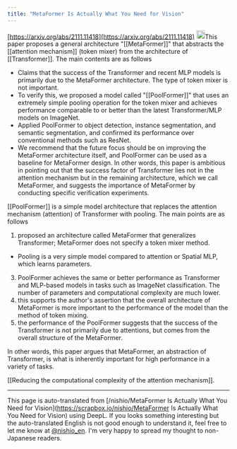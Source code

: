 ```yaml
---
title: "MetaFormer Is Actually What You Need for Vision"
---
```


[https://arxiv.org/abs/2111.11418](https://arxiv.org/abs/2111.11418)
<img src='https://scrapbox.io/api/pages/nishio-en/claude/icon' alt='claude.icon' height="19.5"/>This paper proposes a general architecture "[[MetaFormer]]" that abstracts the [[attention mechanism]] (token mixer) from the architecture of [[Transformer]]. The main contents are as follows
- Claims that the success of the Transformer and recent MLP models is primarily due to the MetaFormer architecture. The type of token mixer is not important.
- To verify this, we proposed a model called "[[PoolFormer]]" that uses an extremely simple pooling operation for the token mixer and achieves performance comparable to or better than the latest Transformer/MLP models on ImageNet.
- Applied PoolFormer to object detection, instance segmentation, and semantic segmentation, and confirmed its performance over conventional methods such as ResNet.
- We recommend that the future focus should be on improving the MetaFormer architecture itself, and PoolFormer can be used as a baseline for MetaFormer design.
In other words, this paper is ambitious in pointing out that the success factor of Transformer lies not in the attention mechanism but in the remaining architecture, which we call MetaFormer, and suggests the importance of MetaFormer by conducting specific verification experiments.

[[PoolFormer]] is a simple model architecture that replaces the attention mechanism (attention) of Transformer with pooling. The main points are as follows
1. proposed an architecture called MetaFormer that generalizes Transformer; MetaFormer does not specify a token mixer method.
- Pooling is a very simple model compared to attention or Spatial MLP, which learns parameters.
3. PoolFormer achieves the same or better performance as Transformer and MLP-based models in tasks such as ImageNet classification. The number of parameters and computational complexity are much lower.
4. this supports the author's assertion that the overall architecture of MetaFormer is more important to the performance of the model than the method of token mixing.
5. the performance of the PoolFormer suggests that the success of the Transformer is not primarily due to attentions, but comes from the overall structure of the MetaFormer.

In other words, this paper argues that MetaFormer, an abstraction of Transformer, is what is inherently important for high performance in a variety of tasks.

[[Reducing the computational complexity of the attention mechanism]].

---
This page is auto-translated from [/nishio/MetaFormer Is Actually What You Need for Vision](https://scrapbox.io/nishio/MetaFormer Is Actually What You Need for Vision) using DeepL. If you looks something interesting but the auto-translated English is not good enough to understand it, feel free to let me know at [@nishio_en](https://twitter.com/nishio_en). I'm very happy to spread my thought to non-Japanese readers.